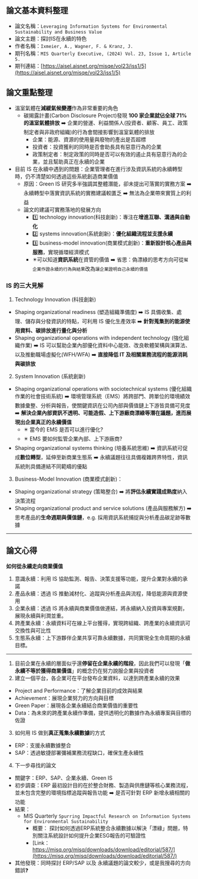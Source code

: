 ## 論文基本資料整理
- 論文名稱：`Leveraging Information Systems for Environmental Sustainability and Business Value`
- 論文主題：探討IS在永續的特色
- 作者名稱：`Ixmeier, A., Wagner, F. & Kranz, J.`
- 期刊名稱：`MIS Quarterly Executive, (2024) Vol. 23, Issue 1, Article 5.`
- 期刊連結：[https://aisel.aisnet.org/misqe/vol23/iss1/5](https://aisel.aisnet.org/misqe/vol23/iss1/5)

## 論文重點整理
- 溫室氣體在**減緩氣候變遷**作為非常重要的角色
  - 碳揭露計畫(Carbon Disclosure Project)發現 **100 家企業就佔全球 71% 的溫室氣體排放** ➡️ 企業的營運、利益關係人(投資者、顧客、員工、政策制定者與非政府組織)的行為會間接影響到溫室氣體的排放
    - 企業：能源、資源的使用量與廢物的產出是否超標
    - 投資者：投資獲利的同時是否會助長具有惡意行為的企業
    - 政策制定者：制定政策的同時是否可以有效的遏止具有惡意行為的企業，並且幫助真正在永續的企業
- 目前 IS 在永續中遇到的問題：企業管理者在進行涉及資訊系統的永續轉型時，仍不清楚如何透過這些系統創造商業價值
  - 原因：Green IS 研究多半強調其整體潛能，卻未提出可落實的實務方案 ➡️ 永續轉型中落實資訊系統的實務建議較匱乏 ➡️ 無法為企業帶來實質上的利益
  - 論文的建議可實務落地的發展方向 
    - 1️⃣ technology innovation(科技創新)：專注在**增進互聯、溝通與自動化**
    - 2️⃣ systems innovation(系統創新)：**優化組織流程並支援永續**
    - 3️⃣ business-model innovation(商業模式創新)：**重新設計核心產品與服務**，實現循環經濟模式
    - ✴️可以知道**資訊系統**在資管的價值 ➡️ 省思：偽漂綠的思考方向可從`幫企業作證永續的行為與結果`改為`讓企業證明自己永續的價值`
### IS 的三大見解
1. Technology Innovation (科技創新)
  - Shaping organizational readiness (塑造組織準備度) ➡️ IS 具備收集、處理、儲存與分發資訊的特點，可利用 IS 優化生產效率 ➡️ **針對蒐集到的能源使用資料、碳排放進行量化與分析**
  - Shaping organizational operations with independent technology (強化組織作業) ➡️ IS 可以幫助企業內部優化資料中心能效、改良軟體架構與演算法、以及推動職場虛擬化(WFH/WFA) ➡️ **直接降低 IT 及相關業務流程的能源消耗與碳排放**
2. System Innovation (系統創新)
  - Shaping organizational operations with sociotechnical systems (優化組織作業的社會技術系統) ➡️ 環境管理系統（EMS）將跨部門、跨單位的環境績效數據彙整、分析與報告，使關鍵資訊在公司內部與價值鏈上下游皆具備可見度 ➡️ **解決企業內部資訊不透明、可能造假、上下游廠商漂綠等潛在議題，進而展現出企業真正的永續價值**
    - ✴️ 當今的 EMS 是否可以進行優化?
    - ✴️ EMS 要如何監管企業內部、上下游廠商?
  - Shaping organizational systems thinking (培養系統思維) ➡️ 資訊系統可促成**數位轉型**，延伸至新商業生態系 ➡️ 永續議題往往具備複雜跨界特性，資訊系統則具備連結不同範疇的優點
3. Business-Model Innovation (商業模式創新)：
  - Shaping organizational strategy (策略整合) ➡️ 將**評估永續實踐成熟度**納入決策流程
  - Shaping organizational product and service solutions (產品與服務解方) ➡️ 思考產品的**生命週期與價值鏈**，e.g. 採用資訊系統捕捉與分析產品碳足跡等數據

---
## 論文心得

**如何從永續走向商業價值**
1. 意識永續：利用 IS 協助監測、報告、決策支援等功能，提升企業對永續的承諾
2. 產品永續：透過 IS 推動減材化、追蹤與分析產品與流程，降低能源與資源使用
3. 企業永續：透過 IS 將永續與商業價值做連結，將永續納入投資與專案規劃，展現永續與利潤並重。
4. 跨產業永續：永續資料可在線上平台獲得，實現跨組織、跨產業的永續資訊可交換性與可比性
5. 生態系永續：上下游夥伴企業共享可靠永續數據，共同實現全生命周期的永續目標。

---

1. 目前企業在永續的層面似乎還**停留在企業永續的階段**，因此我們可以發現「**做永續不等於獲得商業價值**」的概念仍在努力說服企業與投資者
2. 建立一個平台，各企業可在平台發布企業資料，以達到跨產業永續的效果
  - Project and Performance：了解企業目前的成效與結果
  - Achievement：展現企業努力的方向與目標
  - Green Paper：展現各企業永續結合商業價值的重要性
  - Data：為未來的跨產業永續作準備，提供透明化的數據作為永續專案與目標的佐證
3. 如何用 IS 做到**真正蒐集永續數據**的方式
  - ERP：支援永續數據整合
  - SAP：透過敏捷部署彌補業務流程缺口，確保生產永續性
4. 下一步尋找的論文
  - 關鍵字：ERP、SAP、企業永續、Green IS
  - 初步調查：ERP 最初設計目的在於整合財務、製造與供應鏈等核心業務流程，並未包含完整的環境指標追蹤與報告功能 ➡️ 是否可針對 ERP 新增永續相關的功能
  - 結果：
    -  MIS Quarterly `Spurring Impactful Research on Information Systems for Environmental Sustainability`
        - 概要： 探討如何透過ERP系統整合永續數據以解決「漂綠」問題，特別關注系統設計如何提升企業ESG報告的可驗證性
        - [Link：https://misq.org/misq/downloads/download/editorial/587/](https://misq.org/misq/downloads/download/editorial/587/)
  - 其他發現：同時探討 ERP/SAP 以及 永續議題的論文較少，或是我搜尋的方向錯誤❓

